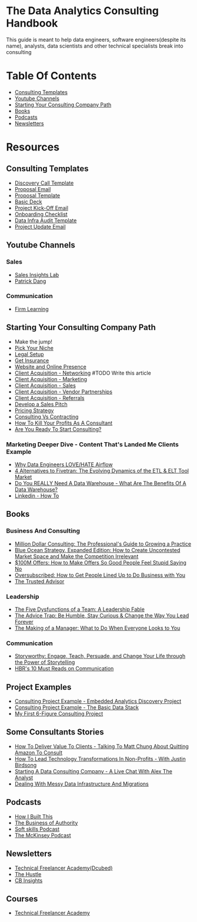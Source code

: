 # The Data Analytics Consulting Handbook
This guide is meant to help data engineers, software engineers(despite its name), analysts, data scientists and other technical specialists break into consulting

# Table Of Contents
- [Consulting Templates](https://github.com/bAcheron/data-analytics-consulting-handbook/blob/main/README.md#consulting-templates)
- [Youtube Channels](https://github.com/bAcheron/data-analytics-consulting-handbook/blob/main/README.md#youtube-channels)
- [Starting Your Consulting Company Path](https://github.com/bAcheron/data-analytics-consulting-handbook/blob/main/README.md#starting-your-consulting-company-path)
- [Books](https://github.com/bAcheron/data-analytics-consulting-handbook/blob/main/README.md#books)
- [Podcasts](https://github.com/bAcheron/data-analytics-consulting-handbook/blob/main/README.md#podcasts)
- [Newsletters](https://github.com/bAcheron/data-analytics-consulting-handbook/blob/main/README.md#newsletters)

# Resources

## Consulting Templates

- [Discovery Call Template](https://docs.google.com/document/d/1aauhttNwj2uDcn0g04vS4UahgZ_JqNZ1mQbCHRvH71Q/edit)
- [Proposal Email](https://docs.google.com/document/d/1gwpgkQxfJ93D-c6uEJWQIL9BixTxfg6Lo_gYI5Zhr8o/edit)
- [Proposal Template](https://docs.google.com/document/d/18Kh7A41Y0Nh-1gnrz9dm5TImqcnyTsehtPQ0hyPHP4A/edit)
- [Basic Deck](https://www.canva.com/design/DAFy2NUMT0A/crG0CM016tnJ5UrYAfG8ew/edit)
- [Project Kick-Off Email](https://docs.google.com/document/d/1DGH8hx-6kUIh0z1bmMnJkU1CUxdxkY_IHAXbthDDCVY/edit)
- [Onboarding Checklist](https://docs.google.com/spreadsheets/d/1SwXRj7dY40Sr2pEhdqh30F-cRTpAicsZtLBJKQSA7vg/edit#gid=0)
- [Data Infra Audit Template](https://courses.technicalfreelanceracademy.com/courses/take/starting-6-7-figure-consulting/pdfs/46561785-data-infra-audit-example)
- [Project Update Email](https://docs.google.com/document/d/1FfJeYtzmvrR-1ZJ7iWmhmzOSf5dZInTkzGo2aTye7Ts/edit#heading=h.euhkduit0zl8)

## Youtube Channels

### Sales
- [Sales Insights Lab](https://www.youtube.com/@SalesInsightsLab/videos)
- [Patrick Dang](https://www.youtube.com/@patrickdang/videos)

### Communication
- [Firm Learning](https://www.youtube.com/@FirmLearning/videos)

## Starting Your Consulting Company Path

- Make the jump!
- [Pick Your Niche](https://courses.technicalfreelanceracademy.com/courses/take/starting-6-7-figure-consulting/lessons/44743530-finding-a-niche) 
- [Legal Setup]()
- [Get Insurance]()
- [Website and Online Presence]()
- [Client Acquisition - Networking]() #TODO Write this article
- [Client Acquisition - Marketing](https://dcubed.substack.com/p/how-to-get-clients-as-a-consultant)
- [Client Acquisition - Sales](https://dcubed.substack.com/p/how-to-sell-your-data-consulting)
- [Client Acquisition - Vendor Partnerships](https://courses.technicalfreelanceracademy.com/courses/take/starting-6-7-figure-consulting/lessons/43080213-vendor-partnerships)
- [Client Acquisition - Referrals](https://courses.technicalfreelanceracademy.com/courses/take/starting-6-7-figure-consulting/lessons/48562280-using-client-referrals-to-sell)
- [Develop a Sales Pitch](https://blog.hubspot.com/sales/sales-pitch-examples)
- [Pricing Strategy](https://courses.technicalfreelanceracademy.com/courses/take/starting-6-7-figure-consulting/lessons/43080208-how-do-you-decide-your-pricing-strategy)
- [Consulting Vs Contracting](https://courses.technicalfreelanceracademy.com/courses/take/starting-6-7-figure-consulting/lessons/44743513-consulting-vs-contracting)
- [How To Kill Your Profits As A Consultant](https://dcubed.substack.com/p/how-to-kill-your-profits-as-a-data)
- [Are You Ready To Start Consulting?](https://courses.technicalfreelanceracademy.com/courses/take/starting-6-7-figure-consulting/lessons/42937320-intro-how-i-started-consulting)


### Marketing Deeper Dive - Content That's Landed Me Clients Example 
- [Why Data Engineers LOVE/HATE Airflow ](https://www.youtube.com/watch?v=h5X3124R61U)
- [4 Alternatives to Fivetran: The Evolving Dynamics of the ETL & ELT Tool Market](https://www.theseattledataguy.com/4-alternatives-to-fivetran-the-evolving-dynamics-of-the-etl-elt-tool-market/#page-content)
- [Do You REALLY Need A Data Warehouse - What Are The Benefits Of A Data Warehouse?](https://www.youtube.com/watch?v=0DsaafI1fTQ)
- [Linkedin - How To](https://courses.technicalfreelanceracademy.com/courses/take/starting-6-7-figure-consulting/lessons/48562365-marketing-walking-through-linkedin-posts)

## Books

### Business And Consulting
- [Million Dollar Consulting: The Professional's Guide to Growing a Practice](https://www.amazon.com/Million-Dollar-Consulting-Alan-Weiss/dp/0071622101)
- [Blue Ocean Strategy, Expanded Edition: How to Create Uncontested Market Space and Make the Competition Irrelevant](https://www.amazon.com/Blue-Ocean-Strategy-Expanded-Uncontested/dp/B089DM3GZ9/ref=sr_1_47?crid=38CTIZXFNLH54)
- [$100M Offers: How to Make Offers So Good People Feel Stupid Saying No](https://www.amazon.com/100M-Offers-People-Stupid-Saying/dp/B09BK52JFJ/ref=sr_1_11?crid=307SWR3ZUMOOT)
- [Oversubscribed: How to Get People Lined Up to Do Business with You](https://www.amazon.com/Oversubscribed-How-People-Lined-Business/dp/B085P1N7LR/ref=sr_1_1?crid=SY0FOXSLAE9W)
- [The Trusted Advisor](https://www.amazon.com/Trusted-Advisor-David-H-Maister-ebook/dp/B000FC0VWA/r)

### Leadership
- [The Five Dysfunctions of a Team: A Leadership Fable]([https://www.amazon.com/Storyworthy-Engage-Persuade-through-Storytelling-ebook/dp/B07CV2PFYJ](https://www.amazon.com/Five-Dysfunctions-of-Team-audiobook/dp/B000079XXR/ref=sr_1_31?crid=37DZSYSUD2LVH))
- [The Advice Trap: Be Humble, Stay Curious & Change the Way You Lead Forever](https://www.amazon.com/Advice-Trap-Humble-Curious-Forever-ebook/dp/B083YZTW4B)
- [The Making of a Manager: What to Do When Everyone Looks to You](https://www.amazon.com/Making-Manager-What-Everyone-Looks-ebook/dp/B079WNPRL2)

### Communication
- [Storyworthy: Engage, Teach, Persuade, and Change Your Life through the Power of Storytelling](https://www.amazon.com/Storyworthy-Engage-Persuade-through-Storytelling-ebook/dp/B07CV2PFYJ)
- [HBR's 10 Must Reads on Communication](https://www.amazon.com/Communication-featured-Necessary-Persuasion-Conger-ebook/dp/B00ATLM07Q/)


## Project Examples
- [Consulting Project Example - Embedded Analytics Discovery Project](https://courses.technicalfreelanceracademy.com/courses/take/starting-6-7-figure-consulting/lessons/49706934-consulting-project-example-embedded-analytics-discovery-project)
- [Consulting Project Example - The Basic Data Stack](https://courses.technicalfreelanceracademy.com/courses/take/starting-6-7-figure-consulting/lessons/50055262-consulting-project-example-the-basic-data-stack)
- [My First 6-Figure Consulting Project](https://dcubed.substack.com/p/my-first-6-figure-consulting-project)

## Some Consultants Stories
- [How To Deliver Value To Clients - Talking To Matt Chung About Quitting Amazon To Consult](https://www.youtube.com/watch?v=hF5ztrfkYMo)
- [How To Lead Technology Transformations In Non-Profits - With Justin Birdsong](https://youtube.com/live/BK0Ni-izQ-A)
- [Starting A Data Consulting Company - A Live Chat With Alex The Analyst](https://youtube.com/live/GC9HG39puDo)
- [Dealing With Messy Data Infrastructure And Migrations](https://www.youtube.com/watch?v=05qnK0OpOFM)

## Podcasts
- [How I Built This](https://www.npr.org/series/490248027/how-i-built-this)
- [The Business of Authority](https://podcasts.apple.com/us/podcast/the-business-of-authority/id1332689389)
- [Soft skills Podcast](https://softskills.audio/)
- [The McKinsey Podcast](https://podcasts.apple.com/us/podcast/the-mckinsey-podcast/id285260960?mt=2)


## Newsletters
- [Technical Freelancer Academy(Dcubed)](https://dcubed.substack.com/)
- [The Hustle](https://thehustle.co/daily/)
- [CB Insights](https://www.cbinsights.com/newsletter/)

  
## Courses
- [Technical Freelancer Academy](https://courses.technicalfreelanceracademy.com/courses/starting-6-7-figure-consulting)
